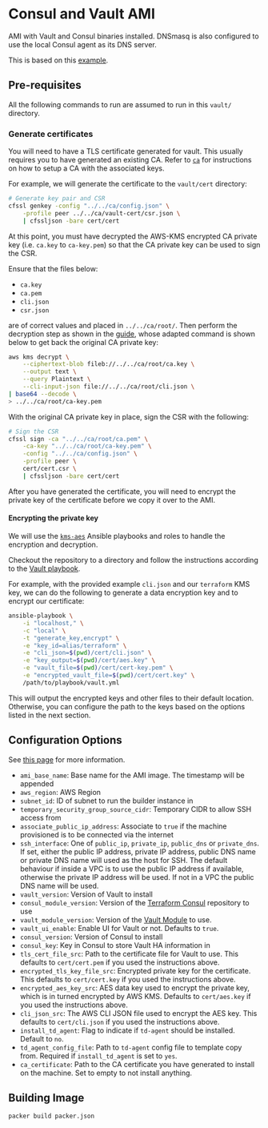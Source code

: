 # Consul and Vault AMI

AMI with Vault and Consul binaries installed. DNSmasq is also configured to use the local Consul
agent as its DNS server.

This is based on this
[example](https://github.com/hashicorp/terraform-aws-vault/tree/master/examples/vault-consul-ami).

## Pre-requisites

All the following commands to run are assumed to run in this `vault/` directory.

### Generate certificates

You will need to have a TLS certificate generated for vault. This usually requires you to have
generated an existing CA. Refer to
[`ca`](../../ca/README.md) for instructions on how to setup a CA with the associated keys.

For example, we will generate the certificate to the `vault/cert` directory:

```bash
# Generate key pair and CSR
cfssl genkey -config "../../ca/config.json" \
    -profile peer ../../ca/vault-cert/csr.json \
    | cfssljson -bare cert/cert
```

At this point, you must have decrypted the AWS-KMS encrypted CA private key (i.e. `ca.key` to
`ca-key.pem`) so that the CA private key can be used to sign the CSR.

Ensure that the files below:

- `ca.key`
- `ca.pem`
- `cli.json`
- `csr.json`

are of correct values and placed in `../../ca/root/`. Then perform the decryption step as shown in
the [guide](../../ca/README.md#Decrypt-the-private-key), whose adapted command is shown below to get
back the original CA private key:

```bash
aws kms decrypt \
    --ciphertext-blob fileb://../../ca/root/ca.key \
    --output text \
    --query Plaintext \
    --cli-input-json file://../../ca/root/cli.json \
| base64 --decode \
> ../../ca/root/ca-key.pem
```

With the original CA private key in place, sign the CSR with the following:

```bash
# Sign the CSR
cfssl sign -ca "../../ca/root/ca.pem" \
    -ca-key "../../ca/root/ca-key.pem" \
    -config "../../ca/config.json" \
    -profile peer \
    cert/cert.csr \
    | cfssljson -bare cert/cert
```

After you have generated the certificate, you will need to encrypt the private key of the
certificate before we copy it over to the AMI.

#### Encrypting the private key

We will use the [`kms-aes`](https://github.com/GovTechSG/kms-aes) Ansible playbooks and roles to
handle the encryption and decryption.

Checkout the repository to a directory and follow the instructions according to the
[Vault playbook](https://github.com/GovTechSG/kms-aes#vault-playbook).

For example, with the provided example `cli.json` and our `terraform` KMS key, we can do the
following to generate a data encryption key and to encrypt our certificate:

```bash
ansible-playbook \
    -i "localhost," \
    -c "local" \
    -t "generate_key,encrypt" \
    -e "key_id=alias/terraform" \
    -e "cli_json=$(pwd)/cert/cli.json" \
    -e "key_output=$(pwd)/cert/aes.key" \
    -e "vault_file=$(pwd)/cert/cert-key.pem" \
    -e "encrypted_vault_file=$(pwd)/cert/cert.key" \
    /path/to/playbook/vault.yml
```

This will output the encrypted keys and other files to their default location. Otherwise, you can
configure the path to the keys based on the options listed in the next section.

## Configuration Options

See [this page](https://www.packer.io/docs/templates/user-variables.html) for more information.

- `ami_base_name`: Base name for the AMI image. The timestamp will be appended
- `aws_region`: AWS Region
- `subnet_id`: ID of subnet to run the builder instance in
- `temporary_security_group_source_cidr`: Temporary CIDR to allow SSH access from
- `associate_public_ip_address`: Associate to `true` if the machine provisioned is to be connected
   via the internet
- `ssh_interface`: One of `public_ip`, `private_ip`, `public_dns` or `private_dns`. If set, either
   the public IP address, private IP address, public DNS name or private DNS name will used as the
   host for SSH. The default behaviour if inside a VPC is to use the public IP address if available,
   otherwise the private IP address will be used. If not in a VPC the public DNS name will be used.
- `vault_version`: Version of Vault to install
- `consul_module_version`: Version of the
  [Terraform Consul](https://github.com/hashicorp/terraform-aws-consul) repository to use
- `vault_module_version`: Version of the
  [Vault Module](https://github.com/hashicorp/terraform-aws-vault) to use.
- `vault_ui_enable`: Enable UI for Vault or not. Defaults to `true`.
- `consul_version`: Version of Consul to install
- `consul_key`: Key in Consul to store Vault HA information in
- `tls_cert_file_src`: Path to the certificate file for Vault to use. This defaults to
  `cert/cert.pem` if you used the instructions above.
- `encrypted_tls_key_file_src`: Encrypted private key for the certificate. This defaults to
  `cert/cert.key` if you used the instructions above.
- `encrypted_aes_key_src`: AES data key used to encrypt the private key, which is in turned
  encrypted by AWS KMS. Defaults to `cert/aes.key` if you used the instructions above.
- `cli_json_src`: The AWS CLI JSON file used to encrypt the AES key. This defaults to
  `cert/cli.json` if you used the instructions above.
- `install_td_agent`: Flag to indicate if `td-agent` should be installed. Default to `no`.
- `td_agent_config_file`: Path to `td-agent` config file to template copy from. Required if
  `install_td_agent` is set to `yes`.
- `ca_certificate`: Path to the CA certificate you have generated to install on the machine. Set to
  empty to not install anything.

## Building Image

```bash
packer build packer.json
```
